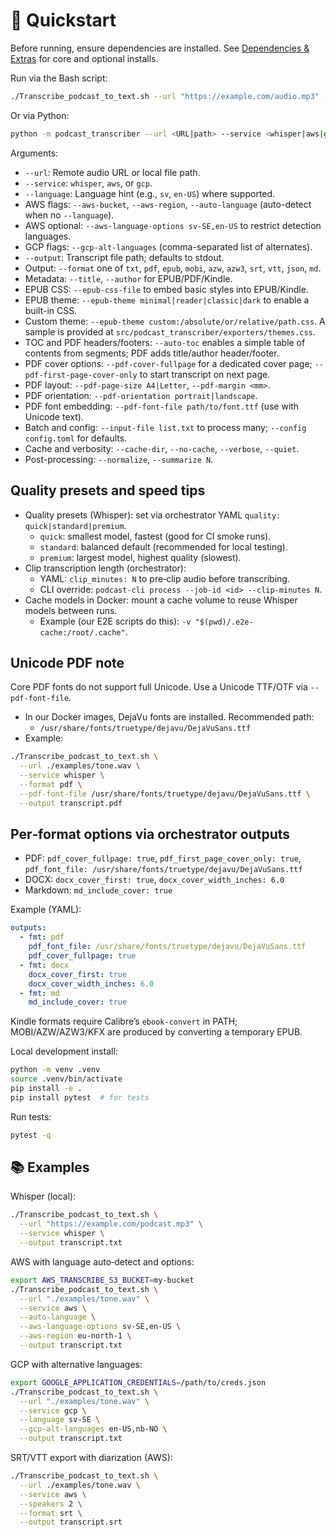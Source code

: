 # 🚀 Quickstart

Before running, ensure dependencies are installed. See [Dependencies & Extras](dependencies.md) for core and optional installs.

Run via the Bash script:

```bash
./Transcribe_podcast_to_text.sh --url "https://example.com/audio.mp3" --service whisper --output out.txt
```

Or via Python:

```bash
python -m podcast_transcriber --url <URL|path> --service <whisper|aws|gcp> --output out.txt
```

Arguments:

- `--url`: Remote audio URL or local file path.
- `--service`: `whisper`, `aws`, or `gcp`.
- `--language`: Language hint (e.g., `sv`, `en-US`) where supported.
- AWS flags: `--aws-bucket`, `--aws-region`, `--auto-language` (auto-detect when no `--language`).
- AWS optional: `--aws-language-options sv-SE,en-US` to restrict detection languages.
- GCP flags: `--gcp-alt-languages` (comma-separated list of alternates).
- `--output`: Transcript file path; defaults to stdout.
- Output: `--format` one of `txt`, `pdf`, `epub`, `mobi`, `azw`, `azw3`, `srt`, `vtt`, `json`, `md`.
- Metadata: `--title`, `--author` for EPUB/PDF/Kindle.
- EPUB CSS: `--epub-css-file` to embed basic styles into EPUB/Kindle.
 - EPUB theme: `--epub-theme minimal|reader|classic|dark` to enable a built-in CSS.
 - Custom theme: `--epub-theme custom:/absolute/or/relative/path.css`. A sample is provided at `src/podcast_transcriber/exporters/themes.css`.
- TOC and PDF headers/footers: `--auto-toc` enables a simple table of contents from segments; PDF adds title/author header/footer.
- PDF cover options: `--pdf-cover-fullpage` for a dedicated cover page; `--pdf-first-page-cover-only` to start transcript on next page.
 - PDF layout: `--pdf-page-size A4|Letter`, `--pdf-margin <mm>`.
 - PDF orientation: `--pdf-orientation portrait|landscape`.
 - PDF font embedding: `--pdf-font-file path/to/font.ttf` (use with Unicode text).
- Batch and config: `--input-file list.txt` to process many; `--config config.toml` for defaults.
- Cache and verbosity: `--cache-dir`, `--no-cache`, `--verbose`, `--quiet`.
- Post-processing: `--normalize`, `--summarize N`.

## Quality presets and speed tips

- Quality presets (Whisper): set via orchestrator YAML `quality: quick|standard|premium`.
  - `quick`: smallest model, fastest (good for CI smoke runs).
  - `standard`: balanced default (recommended for local testing).
  - `premium`: largest model, highest quality (slowest).
- Clip transcription length (orchestrator):
  - YAML: `clip_minutes: N` to pre‑clip audio before transcribing.
  - CLI override: `podcast-cli process --job-id <id> --clip-minutes N`.
- Cache models in Docker: mount a cache volume to reuse Whisper models between runs.
  - Example (our E2E scripts do this): `-v "$(pwd)/.e2e-cache:/root/.cache"`.

## Unicode PDF note

Core PDF fonts do not support full Unicode. Use a Unicode TTF/OTF via `--pdf-font-file`.

- In our Docker images, DejaVu fonts are installed. Recommended path:
  - `/usr/share/fonts/truetype/dejavu/DejaVuSans.ttf`
- Example:

```bash
./Transcribe_podcast_to_text.sh \
  --url ./examples/tone.wav \
  --service whisper \
  --format pdf \
  --pdf-font-file /usr/share/fonts/truetype/dejavu/DejaVuSans.ttf \
  --output transcript.pdf
```

## Per‑format options via orchestrator outputs

- PDF: `pdf_cover_fullpage: true`, `pdf_first_page_cover_only: true`, `pdf_font_file: /usr/share/fonts/truetype/dejavu/DejaVuSans.ttf`
- DOCX: `docx_cover_first: true`, `docx_cover_width_inches: 6.0`
- Markdown: `md_include_cover: true`

Example (YAML):

```yaml
outputs:
  - fmt: pdf
    pdf_font_file: /usr/share/fonts/truetype/dejavu/DejaVuSans.ttf
    pdf_cover_fullpage: true
  - fmt: docx
    docx_cover_first: true
    docx_cover_width_inches: 6.0
  - fmt: md
    md_include_cover: true
```

Kindle formats require Calibre’s `ebook-convert` in PATH; MOBI/AZW/AZW3/KFX are produced by converting a temporary EPUB.

Local development install:

```bash
python -m venv .venv
source .venv/bin/activate
pip install -e .
pip install pytest  # for tests
```

Run tests:

```bash
pytest -q
```

## 📚 Examples

Whisper (local):

```bash
./Transcribe_podcast_to_text.sh \
  --url "https://example.com/podcast.mp3" \
  --service whisper \
  --output transcript.txt
```

AWS with language auto‑detect and options:

```bash
export AWS_TRANSCRIBE_S3_BUCKET=my-bucket
./Transcribe_podcast_to_text.sh \
  --url "./examples/tone.wav" \
  --service aws \
  --auto-language \
  --aws-language-options sv-SE,en-US \
  --aws-region eu-north-1 \
  --output transcript.txt
```

GCP with alternative languages:

```bash
export GOOGLE_APPLICATION_CREDENTIALS=/path/to/creds.json
./Transcribe_podcast_to_text.sh \
  --url "./examples/tone.wav" \
  --service gcp \
  --language sv-SE \
  --gcp-alt-languages en-US,nb-NO \
  --output transcript.txt
```

SRT/VTT export with diarization (AWS):

```bash
./Transcribe_podcast_to_text.sh \
  --url ./examples/tone.wav \
  --service aws \
  --speakers 2 \
  --format srt \
  --output transcript.srt
```
